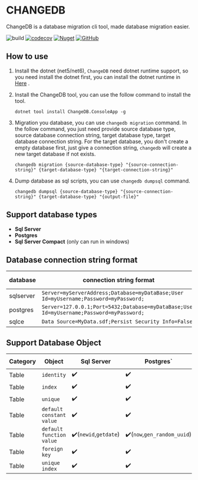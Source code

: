 # CHANGEDB

ChangeDB is a database migration cli tool, made database migration easier. 

![build](https://github.com/yscorecore/changedb/workflows/build/badge.svg)
[![codecov](https://codecov.io/gh/yscorecore/changedb/branch/master/graph/badge.svg)](https://codecov.io/gh/yscorecore/changedb) 
[![Nuget](https://img.shields.io/nuget/v/ChangeDB.ConsoleApp)](https://nuget.org/packages/changeDB.ConsoleApp/) 
[![GitHub](https://img.shields.io/github/license/yscorecore/changedb)](https://github.com/yscorecore/changedb/blob/master/LICENSE)


## How to use


1. Install the dotnet (net5/net6), `ChangeDB` need dotnet runtime support, so you need install the dotnet first, you can install the dotnet runtime in [Here](https://dotnet.microsoft.com/download/dotnet) .
1. Install the ChangeDB tool, you can use the follow command to install the tool.
   ```shell
   dotnet tool install ChangeDB.ConsoleApp -g
   ``` 
1. Migration you database, you can use `changedb migration` command. In the follow command, you just need provide source database type, source database connection string, target database type, target database connection string. For the target database, you don't create a empty database first, just give a connection string, `changedb` will create a new target database if not exists.

    ```shell
   changedb migration {source-database-type} "{source-connection-string}" {target-database-type} "{target-connection-string}" 
   ```
1. Dump database as sql scripts, you can use `changedb dumpsql` command.

   ```shell
   changedb dumpsql {source-database-type} "{source-connection-string}" {target-database-type} "{output-file}" 
   ```
## Support database types

 - **Sql Server**
 - **Postgres**
 - **Sql Server Compact** (only can run in windows)

## Database connection string format

|database | connection string format | more usages | 
|---|---|---|
|sqlserver| `Server=myServerAddress;Database=myDataBase;User Id=myUsername;Password=myPassword;` |[Link](https://www.connectionstrings.com/microsoft-data-sqlclient/) |
|postgres| `Server=127.0.0.1;Port=5432;Database=myDataBase;User Id=myUsername;Password=myPassword;` |[Link](https://www.connectionstrings.com/npgsql/) |
|sqlce| `Data Source=MyData.sdf;Persist Security Info=False;` |[Link](https://www.connectionstrings.com/sqlserverce-sqlceconnection/)|
    
## Support Database Object
| Category | Object | Sql Server| Postgres`| `Sql Server Compact` |
|---|---|---|---|---|
| Table|`identity`|✔️|✔️|✔️|
| Table|`index`|✔️|✔️|✔️|
| Table|`unique`|✔️|✔️|✔️|
| Table|`default constant value`|✔️|✔️|✔️|
| Table|`default function value`|✔️(`newid`,`getdate`)|✔️(`now`,`gen_random_uuid`)|✔️(`newid`,`getdate`)|
| Table|`foreign key`|✔️|✔️|✔️|
| Table|`unique index`|✔️|✔️|✔️|



